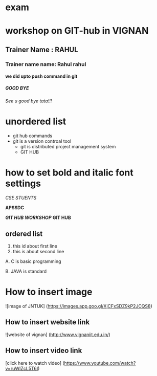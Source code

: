 # exam
# workshop on GIT-hub in VIGNAN
## Trainer Name : RAHUL
### Trainer name name: Rahul rahul
#### we did upto push command in git
##### GOOD BYE
###### See u good bye tata!!!


# unordered list
- git hub commands
- git is a version controal tool
  - git is distributed project management system 
  - GIT HUB 
# how to set bold and italic font settings
*CSE STUENTS*

**APSSDC**

***GIT HUB WORKSHOP***
 **GIT HUB**
## ordered list
1. this id about first line
2. this is about second line

A. C is basic programming 

B. JAVA is standard

# How to insert image

![image of JNTUK] (https://images.app.goo.gl/XjCFxSDZ9kP2JCQS8)

## How to insert website link
![website of vignan] (http://www.vignaniit.edu.in/)

## How to insert video link
[click here to watch video] (https://www.youtube.com/watch?v=ruWIZcL5T6I)                                                                                                                                    
